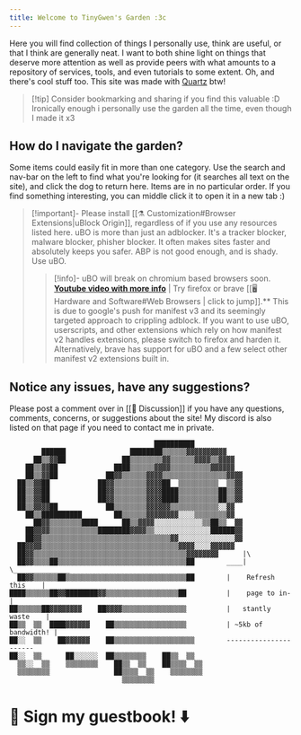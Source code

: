 ```yaml
---
title: Welcome to TinyGwen's Garden :3c
---
```

Here you will find collection of things I personally use, think are useful, or that I think are generally neat. I want to both shine light on things that deserve more attention as well as provide peers with what amounts to a repository of services, tools, and even tutorials to some extent. Oh, and there's cool stuff too. This site was made with [Quartz](https://quartz.jzhao.xyz/) btw!

> [!tip] Consider bookmarking and sharing if you find this valuable :D
> Ironically enough i personally use the garden all the time, even though I made it x3
## How do I navigate the garden?
Some items could easily fit in more than one category. Use the search and nav-bar on the left to find what you're looking for (it searches all text on the site), and click the dog to return here. Items are in no particular order. If you find something interesting, you can middle click it to open it in a new tab :)

>[!important]- Please install [[⚗️ Customization#Browser Extensions|uBlock Origin]], regardless of if you use any resources listed here.
>uBO is more than just an adblocker. It's a tracker blocker, malware blocker, phisher blocker. It often makes sites faster and absolutely keeps you safer. ABP is not good enough, and is shady. Use uBO.
>> [!info]- uBO will break on chromium based browsers soon.  **[Youtube video with more info](https://youtu.be/nmO5dvn8jN0)** | Try firefox or brave [[🖥️ Hardware and Software#Web Browsers | click to jump]].**
>> This is due to google's push for manifest v3 and its seemingly targeted approach to crippling adblock. If you want to use uBO, userscripts, and other extensions which rely on how manifest v2 handles extensions, please switch to firefox and harden it. Alternatively, brave has support for uBO and a few select other manifest v2 extensions built in.
## Notice any issues, have any suggestions?
Please post a comment over in [[💬 Discussion]] if you have any questions, comments, concerns, or suggestions about the site! My discord is also listed on that page if you need to contact me in private.

```
                                    ██████████
        ██████                ████████▒▒▒▒▒▒▓▓▓▓▓▓▓▓▓▓    
      ██▒▒▓▓██              ██▒▒▒▒▒▒▒▒▓▓▒▒▒▒▒▒▓▓▓▓▒▒▓▓▓▓  
    ██▒▒▓▓██              ████▒▒▒▒▒▒▓▓▓▓▒▒▒▒▒▒▒▒▒▒▓▓▓▓▓▓  
    ██▒▒▓▓██            ██▓▓▒▒▒▒▒▒▓▓▓▓▒▒▒▒▒▒▒▒▒▒▒▒▒▒▒▒▓▓▓▓
  ██▒▒▓▓██            ██▓▓▒▒▒▒▒▒▒▒▓▓▓▓██  ▒▒▒▒▒▒▒▒▒▒  ▒▒▓▓
  ██▒▒▓▓██            ██▓▓▒▒▒▒▒▒▒▒▓▓▓▓████▒▒▒▒▒▒▒▒▒▒██▒▒▓▓
  ██▒▒▓▓██            ██▓▓▒▒▒▒▒▒▒▒▓▓▓▓████▒▒▒▒▒▒▒▒▒▒██▒▒▓▓
  ██▒▒▓▓▓▓██            ██▒▒▒▒▒▒▒▒▓▓▓▓▓▓▒▒▒▒▒▒▒▒▒▒▒▒░░▓▓  
    ██▒▒██████████        ██▒▒▒▒▒▒▓▓▓▓▓▓▓▓░░░░▒▒▒▒▒▒▒▒▓▓  
      ██▓▓▒▒▒▒▒▒▒▒████      ██▒▒▓▓▓▓░░░░░░░░░░░░▒▒██▒▒  ▓▓
    ██▓▓▓▓▒▒▒▒▒▒▒▒▒▒▒▒████████▓▓▓▓▒▒░░░░░░░░░░░░░░██████▓▓
    ██▓▓▒▒▒▒▒▒▒▒▒▒▒▒▒▒▒▒▒▒▒▒▒▒▒▒▒▒▒▒▒▒▒▒▓▓░░░░░░░░░░░░░░▓▓
  ██▓▓▓▓▒▒▒▒▒▒▒▒▒▒▒▒▒▒▒▒▒▒▒▒▒▒▒▒▒▒▒▒▒▒▒▒▒▒▓▓▓▓░░░░▓▓▓▓▓▓  
  ██▓▓▒▒▒▒▒▒▒▒▒▒▒▒▒▒▒▒▒▒▒▒▒▒▒▒▒▒▒▒▒▒▒▒▒▒▒▒▒▒▓▓▓▓▓▓▓▓      |\
  ██▓▓▒▒▒▒██▒▒▒▒▒▒▒▒▒▒▒▒▒▒▒▒▒▒▒▒▒▒▒▒▒▒▒▒▒▒▒▒██        ____|  \______________    
  ██▓▓▒▒▒▒▒▒██▒▒▒▒▒▒▒▒▒▒▒▒▒▒▒▒▒▒▒▒▒▒▒▒▒▒▒▒▒▒██        |    Refresh this	   |    
████▒▒▒▒▒▒██▓▓████████▓▓▒▒▒▒▒▒▒▒▒▒▒▒▒▒▒▒▒▒██          |    page to in-     |    
██▒▒▒▒▒▒██▓▓▓▓▓▓▓▓    ██▓▓▓▓▒▒▒▒▒▒▒▒▒▒▒▒▒▒▒▒          |   stantly waste	   |    
██▒▒  ▒▒  ████▓▓▓▓▓▓    ██▒▒▒▒▒▒▒▒▒▒▒▒▒▒▒▒▒▒          | ~5kb of bandwidth! |    
██░░  ▒▒    ██▓▓▓▓▓▓    ██▒▒▒▒▒▒▒▒▒▒▒▒▒▒▒▒▒▒▒▒        ----------------------    
██░░  ▒▒      ██░░░░░░  ██▒▒▒▒▒▒▒▒    ██▒▒  ▒▒            
  ▒▒░░  ▒▒    ▒▒▒▒▒▒▒▒    ██▒▒  ▒▒    ██▒▒▒▒  ▒▒          
  ▒▒▒▒▒▒▒▒                ██▒▒▒▒  ▒▒    ▒▒▒▒▒▒▒▒          
                            ▒▒▒▒▒▒▒▒
```

# 📓 Sign my guestbook! ⬇️